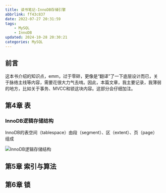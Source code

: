 ```yaml
---
title: 读书笔记-InnoDB存储引擎
abbrlink: ff43c837
date: 2022-07-27 20:31:59
tags:
    - MySQL
    - InnoDB
updated: 2024-10-28 20:30:21categories: MySQL
---
```




## 前言

这本书介绍的知识点，emm，过于零碎，更像是“翻译”了一下底层设计而已，关于脉络主线等内容，需要花很大力气去啃。因此，本篇文章，我主要记录，我薄弱的地方，比如关于事务、MVCC和锁这块内容。这部分会仔细加注。

<!-- more -->




## 第4章 表

### InnoDB逻辑存储结构

InnoDB的表空间（tablespace）由段（segment）、区（extent）、页（page）组成

![InnoDB逻辑存储结构](ff43c837/InnoDB逻辑存储结构.jpg)





## 第5章 索引与算法





## 第6章 锁
